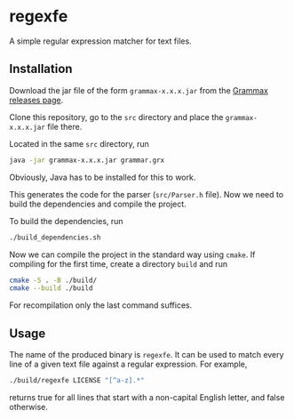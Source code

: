 # regexfe

A simple regular expression matcher for text files.

## Installation

Download the jar file of the form `grammax-x.x.x.jar` from the [Grammax releases page](https://github.com/ZeroBone/Grammax/releases).

Clone this repository, go to the `src` directory and place the `grammax-x.x.x.jar` file there.

Located in the same `src` directory, run
```bash
java -jar grammax-x.x.x.jar grammar.grx
```
Obviously, Java has to be installed for this to work.

This generates the code for the parser (`src/Parser.h` file). Now we need to build the dependencies and compile the project.

To build the dependencies, run
```bash
./build_dependencies.sh
```

Now we can compile the project in the standard way using `cmake`. If compiling for the first time, create a directory `build` and run
```bash
cmake -S . -B ./build/
cmake --build ./build
```
For recompilation only the last command suffices.

## Usage

The name of the produced binary is `regexfe`. It can be used to match every line of a given text file against a regular expression.
For example,
```bash
./build/regexfe LICENSE "[^a-z].*"
```
returns true for all lines that start with a non-capital English letter, and false otherwise.